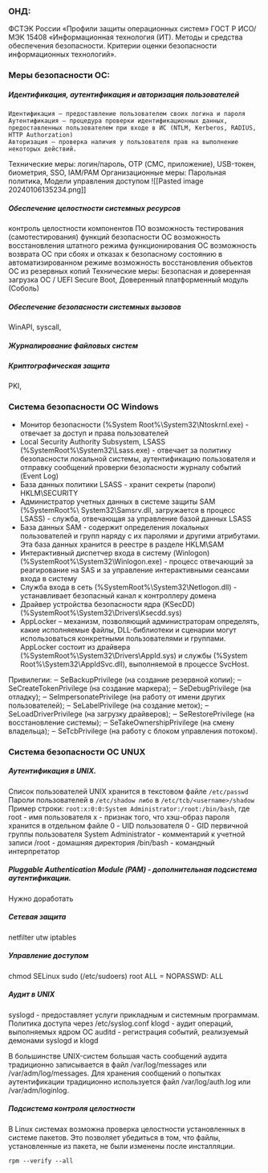### ОНД:
ФСТЭК России «Профили защиты операционных систем»
ГОСТ Р ИСО/МЭК 15408 «Информационная технология (ИТ). Методы и средства обеспечения безопасности. Критерии оценки безопасности информационных технологий».

### Меры безопасности ОС:
##### Идентификация, аутентификация и авторизация пользователей
	Идентификация ‒ предоставление пользователем своих логина и пароля 
	Аутентификация ‒ процедура проверки идентификационных данных, предоставленных пользователем при входе в ИС (NTLM, Kerberos, RADIUS, HTTP Authorzation)
	Авторизация ‒ проверка наличия у пользователя прав на выполнение некоторых действий.
Технические меры: логин/пароль, OTP (СМС, приложение), USB-токен, биометрия, SSO, IAM/PAM
Организационные меры: Парольная политика, Модели управления доступом
![[Pasted image 20240106135234.png]]
##### Обеспечение целостности системных ресурсов
контроль целостности компонентов ПО
возможность тестирования (самотестирования) функций безопасности ОС
возможность восстановления штатного режима функционирования ОС
возможность возврата ОС при сбоях и отказах к безопасному состоянию в автоматизированном режиме
возможность восстановления объектов ОС из резервных копий
Технические меры: Безопасная и доверенная загрузка ОС / UEFI Secure Boot, Доверенный платформенный модуль (Соболь)

##### Обеспечение безопасности системных вызовов
WinAPI, syscall,
##### Журналирование файловых систем

##### Криптографическая защита
PKI, 

### Система безопасности ОС Windows
* Монитор безопасности (%System Root%\System32\Ntoskrnl.exe) - отвечает за доступ и права пользователей
* Local Security Authority Subsystem, LSASS (%SystemRoot%\System32\Lsass.exe) - отвечает за политику безопасности локальной системы, аутентификацию пользователя и отправку сообщений проверки безопасности журналу событий (Event Log)
* База данных политики LSASS - хранит секреты (пароли) HKLM\SECURITY
* Администратор учетных данных в системе защиты SAM (%SystemRoot%\ System32\Samsrv.dll, загружается в процесс LSASS) - служба, отвечающая за управление базой данных LSASS
* База данных SAM - содержит определения локальных пользователей и групп наряду с их паролями и другими атрибутами. Эта база данных хранится в реестре в разделе HKLM\SAM
* Интерактивный диспетчер входа в систему (Winlogon) (%SystemRoot%\System32\Winlogon.exe) - процесс отвечающий за реагирование на SAS и за управление интерактивными сеансами входа в систему
* Служба входа в сеть (%SystemRoot%\System32\Netlogon.dll) - устанавливает безопасный канал к контроллеру домена
* Драйвер устройства безопасности ядра (KSecDD) (%SystemRoot%\System32\Drivers\Ksecdd.sys)
* AppLocker – механизм, позволяющий администраторам определять, какие исполняемые файлы, DLL-библиотеки и сценарии могут использоваться конкретными пользователями и группами. AppLocker состоит из драйвера (%SystemRoot%\System32\Drivers\AppId.sys) и службы (%System Root%\System32\AppIdSvc.dll), выполняемой в процессе SvcHost.

Привилегии:
‒ SeBackupPrivilege (на создание резервной копии); 
‒ SeCreateTokenPrivilege (на создание маркера); 
‒ SeDebugPrivilege (на отладку); 
‒ SeImpersonatePrivilege (на работу от имени других пользователей); 
‒ SeLabelPrivilege (на создание меток); 
‒ SeLoadDriverPrivilege (на загрузку драйверов); 
‒ SeRestorePrivilege (на восстановление системы); 
‒ SeTakeOwnershipPrivilege (на смену владельца); 
‒ SeTcbPrivilege (на работу с блоком управления потоком).

### Система безопасности ОС UNUX
##### Аутентификация в UNIX. 
Список пользователей UNIX хранится в текстовом файле `/etc/passwd` Пароли пользователей в `/etc/shadow либо` в `/etc/tcb/<username>/shadow` Пример строки:
`root:х:0:0:System Administrator:/root:/bin/bash`, где 
	root - имя пользователя
	x - признак того, что хэш-образ пароля хранится в отдельном файле
	0 - UID пользователя
	0 - GID первичной группы пользователя
	System Administrator - комментарий к учетной записи
	/root - домашняя директория
	/bin/bash - командный интерпретатор

##### Pluggable Authentication Module (РАМ) - дополнительная подсистема аутентификации.
Нужно доработать
##### Сетевая защита
netfilter
utw
iptables

##### Управление доступом 
chmod
SELinux
sudo (/etc/sudoers) root ALL = NOPASSWD: ALL

##### Аудит в UNIX
syslogd - предоставляет услуги прикладным и системным программам. Политика доступа через /etc/syslog.conf
klogd - аудит операций, выполняемых ядром ОС
auditd - регистрация событий, реализуемый демонами syslogd и klogd

В большинстве UNIX-систем большая часть сообщений аудита традиционно записывается в файл /var/log/messages или /var/adm/log/messages. Для хранения сообщений о попытках аутентификации традиционно используется файл /var/log/auth.log или /var/adm/loginlog.

##### Подсистема контроля целостности
В Linux системах возможна проверка целостности установленных в
системе пакетов. Это позволяет убедиться в том, что файлы, установленные из пакета, не были изменены после инсталляции.
```
rpm --verify --all
```